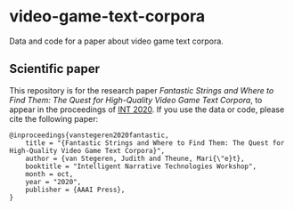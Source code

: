 # video-game-text-corpora
Data and code for a paper about video game text corpora.

## Scientific paper

This repository is for the research paper *Fantastic Strings and Where to Find Them: The Quest for High-Quality Video Game Text Corpora*, 
to appear in the proceedings of [INT 2020](https://sites.google.com/view/int2020/home).
If you use the data or code, please cite the following paper:

```
@inproceedings{vanstegeren2020fantastic,
    title = "{Fantastic Strings and Where to Find Them: The Quest for High-Quality Video Game Text Corpora}",
    author = {van Stegeren, Judith and Theune, Mari{\"e}t},
    booktitle = "Intelligent Narrative Technologies Workshop",
    month = oct,
    year = "2020",
    publisher = {AAAI Press},
}
```
